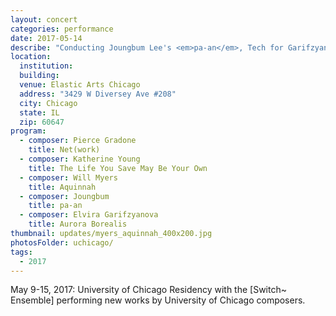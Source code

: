 ```yaml
---
layout: concert
categories: performance
date: 2017-05-14
describe: "Conducting Joungbum Lee's <em>pa-an</em>, Tech for Garifzyanova, Young, Gradone, Myers, [Switch~ Ensemble] University of Chicago Residency."
location:
  institution:
  building:
  venue: Elastic Arts Chicago
  address: "3429 W Diversey Ave #208"
  city: Chicago
  state: IL
  zip: 60647
program:
  - composer: Pierce Gradone
    title: Net(work)
  - composer: Katherine Young
    title: The Life You Save May Be Your Own
  - composer: Will Myers
    title: Aquinnah
  - composer: Joungbum
    title: pa-an
  - composer: Elvira Garifzyanova
    title: Aurora Borealis
thumbnail: updates/myers_aquinnah_400x200.jpg
photosFolder: uchicago/
tags:
  - 2017
---
```


May 9-15, 2017: University of Chicago Residency with the [Switch~ Ensemble] performing new works by University of Chicago composers.
